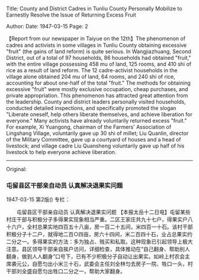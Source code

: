 Title: County and District Cadres in Tunliu County Personally Mobilize to Earnestly Resolve the Issue of Returning Excess Fruit

Author:
Date: 1947-03-15
Page: 2

【Report from our newspaper in Taiyue on the 12th】The phenomenon of cadres and activists in some villages in Tunliu County obtaining excessive "fruit" (the gains of land reform) is quite serious. In Wangjiazhuang, Second District, out of a total of 97 households, 86 households had obtained "fruit," with the entire village possessing 458 mu of land, 125 rooms, and 410 shi of rice as a result of land reform. The 12 cadre-activist households in the village alone obtained 204 mu of land, 64 rooms, and 240 shi of rice, accounting for about one-half of the total "fruit." The methods for obtaining excessive "fruit" were mostly exclusive occupation, cheap purchases, and private appropriation. This phenomenon has attracted great attention from the leadership. County and district leaders personally visited households, conducted detailed inspections, and specifically promoted the slogan "Liberate oneself, help others liberate themselves, and achieve liberation for everyone." Many activists have already voluntarily returned excess "fruit." For example, Xi Yuangong, chairman of the Farmers' Association of Lingshang Village, voluntarily gave up 30 shi of millet; Liu Quanlin, director of the Military Committee, gave up a courtyard of houses and a head of livestock; and village cadre Liu Quansheng voluntarily gave up half of his livestock to help everyone achieve liberation.



<hr /> 

Original: 


### 屯留县区干部亲自动员  认真解决退果实问题

1947-03-15
第2版()
专栏：

　　屯留县区干部亲自动员
    认真解决退果实问题
    【本报太岳十二日电】屯留某些村庄干部与积极分子多得果实现象相当严重。二区王家庄共九十七户，得果实户八十六户，全村总果实地四百五十八亩，房一百二十五间，米四百一十石。该村干部积极分子十二户，就得地二百○四亩，房六十四间，米二百四十石，业占总果实约二分之一。多得果实的方法：多为独占、贱买和私取。这种现象已引起领导上极大注意。县区领导干部亲自挨户访问，详细检查，具体推动在“自己翻身、帮助别人翻身，做到人人翻身”口号下，已有不少积极分子自动让出果实。如岭上村农会主席袭元公，自愿匀出小米三十石，武委会主任刘全林匀去房子一院、牲口一头，村干部刘全盛自愿匀出牲口二分之一，帮助大家翻身。
